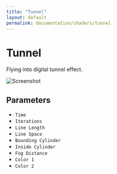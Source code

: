```yaml
---
title: "Tunnel"
layout: default
permalink: documentation/shaders/tunnel
---
```


# Tunnel

Flying into digital tunnel effect.

![Screenshot](/documentation/shaders/Generate/tunnel/screenshot.jpg)

## Parameters

* `Time`
* `Iterations`
* `Line Length`
* `Line Space`
* `Bounding Cylinder`
* `Inside Cylinder`
* `Fog Distance`
* `Color 1`
* `Color 2`
